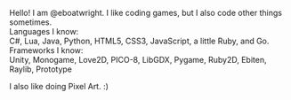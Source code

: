 Hello! I am @eboatwright. I like coding games, but I also code other things sometimes. <br />
Languages I know: <br />
  C#, Lua, Java, Python, HTML5, CSS3, JavaScript, a little Ruby, and Go. <br />
Frameworks I know: <br />
  Unity, Monogame, Love2D, PICO-8, LibGDX, Pygame, Ruby2D, Ebiten, Raylib, Prototype

I also like doing Pixel Art. :)
